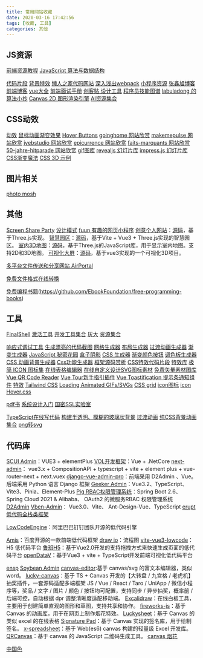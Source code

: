 ```yaml
---
title: 常用网站收藏
date: 2020-03-16 17:42:56
tags: [收藏, 工具]
categories: 其他
---
```


## JS资源
[前端资源教程](https://github.com/nicejade/Front-end-tutorial)
[JavaScript 算法与数据结构](https://github.com/trekhleb/javascript-algorithms/blob/master/README.zh-CN.md)

[代码片段](http://www.phpxs.com/code/1009945/)
[背景特效](https://www.vantajs.com/)
[懒人之家代码网站](https://www.lanrenzhijia.com/)
[深入浅出webpack](http://webpack.wuhaolin.cn/)
[小程序资源](https://www.cnblogs.com/icyhoo/p/6282574.html)
[张鑫旭博客](https://www.zhangxinxu.com/)
[前端博客](https://github.com/ljianshu/Blog)
[vue大全](https://github.com/vuejs/awesome-vue#components--libraries)
[前端面试手册](https://github.com/yangshun/front-end-interview-handbook/blob/master/contents/zh/README.md)
[创客贴 设计工具](https://www.chuangkit.com/?dontjump=1)
[程序员技能图谱](https://github.com/TeamStuQ/skill-map)
[labuladong 的算法小抄](https://labuladong.gitbook.io/)
[Canvas 2D 图形渲染引擎](https://www.leaferjs.com/)
[AI资源集合](https://www.toolai.io/zh/)
## CSS动效
[动效](https://mp.weixin.qq.com/s/eVlGKn7CxXgAeEc6lFnkKw)
[鼠标动画渐变效果](https://github.com/electerious/basicScroll)
[Hover Buttons](https://varin6.github.io/Hover-Buttons/)
[goinghome 网站欣赏](http://goinghome.302chanwoo.com/)
[makemepulse 网站欣赏](http://2018.makemepulse.com/)
[jvebstudio 网站欣赏](https://www.jvebstudio.com/)
[epicurrence 网站欣赏](https://www.epicurrence.com/)
[faits-marquants 网站欣赏](https://faits-marquants.inra.fr/)
[50-jahre-hitparade 网站欣赏](https://50-jahre-hitparade.ch/)
[gif图库](http://soogif.com/)
[revealjs 幻灯片库](https://revealjs.com/)
[impress.js 幻灯片库](https://static.runoob.com/assets/impress-demo/index.html)
[CSS渐变魔法](https://www.gradientmagic.com/)
[CSS 3D 示例](https://polypane.app/css-3d-transform-examples/)


## 图片相关
[photo mosh](https://photomosh.com/)

## 其他
[Screen Share Party](https://ba.net/screen-share-party)
[设计模式](https://refactoringguru.cn/design-patterns)
[fuun,有趣的网页小程序](https://fuun.fun/)
[创意个人网站](https://bruno-simon.com/)：[源码](https://github.com/brunosimon/folio-2019)，基于Three.js实现。
[智慧园区](http://fastadmin.thecook.com.cn/dist/index.html)：[源码](https://gitee.com/303711888/threejs-park)，基于Vite + Vue3 + Three.js实现的智慧园区。
[室内3D地图](http://wolfwind521.github.io/)：[源码](https://github.com/wolfwind521/indoor3D)，基于Three.js的JavaScript库，用于显示室内地图。支持2D和3D地图。
[可视化大屏](https://stevenfeng.cn/threejs-demo/)：[源码](https://github.com/fh332393900/threejs-demo)，基于vue3实现的一个可视化3D项目。


[多平台文件传送和分享网站 AirPortal](https://airportal.cn/)

[免费文件格式在线转换](https://www.onlinedo.cn/)

[免费编程书籍](https://ebookfoundation.github.io/free-programming-books/)(https://github.com/EbookFoundation/free-programming-books)

## 工具
[FinalShell](http://www.hostbuf.com/t/988.html)
[激活工具](http://blog.idejihuo.com/topics/ssh)
[开发工具集合](http://www.toolfk.com/)
[灰大](https://www.pslkzs.com/nav.php)
[资源集合](http://www.cxy521.com/)

[响应式调试工具](https://responsively.app/)
[生成漂亮的代码截图](https://ray.so/)
[网格生成器](https://cssgrid-generator.netlify.app)
[布局生成器](https://layout.bradwoods.io)
[过渡动画生成器](https://www.transition.style)
[渐变生成器](https://cssgradient.io)
[JavaScript 秘密花园](https://bonsaiden.github.io/JavaScript-Garden/zh/)
[盒子阴影](https://getcssscan.com/css-box-shadow-examples)
[CSS 生成器](http://cssbud.com/css-generator/css-underline-generator/)
[渐变颜色按钮](https://gradientbuttons.colorion.co/)
[调色板生成器](https://mycolor.space)
[CSS 动画背景生成器](https://wweb.dev/resources/animated-css-background-generator)
[Css功能生成器](https://www.cssportal.com/css-ribbon-generator/)
[框架源码赏析](https://github.com/doocs/source-code-hunter)
[CSS特效代码片段](https://front.codes/)
[特效库](http://www.htmleaf.com/)
[极简 ICON 图标集](https://feathericons.com/)
[在线表格编辑器](https://tableconvert.com)
[在线自定义设计SVG图标素材](https://iconsvg.xyz)
[免费矢量素材图库](https://www.shareicon.net)
[Vue QR Code Reader](https://gruhn.github.io/vue-qrcode-reader/demos/CustomTracking.html)
[Vue Tour新手指引插件](https://github.com/pulsardev/vue-tour)
[Vue Toastification 提示条通知组件](https://vue-toastification.maronato.dev/)
[特效](http://www.100sucai.com/)
[Tailwind CSS](https://tailwindcss.com/)
[Loading Animated GIFs/SVGs](https://loading.io/)
[CSS grid](https://cssgrid-generator.netlify.app/)
[icon图标](https://igoutu.cn/)
[icon](https://yesicon.app/)
[Hover.css](https://github.com/IanLunn/Hover)

[pdf书](https://github.com/EbookFoundation/free-programming-books/blob/main/books/free-programming-books-zh.md)
[系统设计入门](https://github.com/donnemartin/system-design-primer/blob/master/README-zh-Hans.md)
[国密SSL实验室](https://gmssl.cn/gmssl/index.jsp)

[TypeScript在线写代码](https://typescript-play.js.org/)
[构建半透明、模糊的玻璃状背景](https://hype4.academy/tools/glassmorphism-generator)
[过渡动画](https://www.transition.style/)
[纯CSS背景动画集合](https://animatedbackgrounds.me/)
[png转svg](https://convertio.co/zh/)

## 代码库
[SCUI Admin](https://gitee.com/lolicode/scui)：VUE3 + elementPlus
[VOL开发框架](https://gitee.com/x_discoverer/Vue.NetCore)：Vue + .NetCore
[next-admin](https://gitee.com/lyt-top/vue-next-admin)： vue3.x + CompositionAPI + typescript + vite + element plus + vue-router-next + next.vuex
[django-vue-admin-pro](https://gitee.com/dvadmin/django-vue-admin-pro)：前端采用 D2Admin 、Vue。后端采用 Python 语言 Django 框架
[Geeker Admin](https://github.com/HalseySpicy/Geeker-Admin)：Vue3.2、TypeScript、Vite3、Pinia、Element-Plus
[Pig RBAC权限管理系统](https://gitee.com/log4j/pig)：Spring Boot 2.6、 Spring Cloud 2021 & Alibaba、 OAuth2 的微服务RBAC 权限管理系统
[D2Admin](https://github.com/d2-projects/d2-admin)
[Vben-Admin](https://github.com/vbenjs/vue-vben-admin)： Vue3.0、Vite、 Ant-Design-Vue、TypeScript
[erupt 低代码全栈类框架](https://gitee.com/erupt/erupt)

[LowCodeEngine](https://github.com/alibaba/lowcode-engine)：阿里巴巴钉钉团队开源的低代码引擎

[Amis](https://github.com/baidu/amis)：百度开源的一款前端低代码框架
[draw io](https://app.diagrams.net/)：流程图
[vite-vue3-lowcode](https://github.com/buqiyuan/vite-vue3-lowcode)：H5 低代码平台
[鲁班H5](https://github.com/ly525/luban-h5)：基于Vue2.0开发的支持拖拽方式来快速生成页面的低代码平台
[openDataV](https://github.com/AnsGoo/openDataV)：基于Vue3 + vite + TypeScript开发前端可视化低代码平台

[ensp](https://forum.huawei.com/enterprise/zh/thread/580934378039689216)
[Soybean Admin](https://docs.soybean.pro/)
[canvas-editor](https://github.com/Hufe921/canvas-editor):基于 canvas/svg 的富文本编辑器，类似 word。
[lucky-canvas](https://github.com/buuing/lucky-canvas)：基于 TS + Canvas 开发的【大转盘 / 九宫格 / 老虎机】抽奖插件，一套源码适配多端框架 JS / Vue / React / Taro / UniApp / 微信小程序等，奖品 / 文字 / 图片 / 颜色 / 按钮均可配置，支持同步 / 异步抽奖，概率前 / 后端可控，自动根据 dpr 调整清晰度适配移动端。
[Excalidraw](https://github.com/excalidraw/excalidraw)：在线白板工具，主要用于创建简单直观的图形和草图，支持共享和协作。
[fireworks-js](https://github.com/crashmax-dev/fireworks-js)：基于 Canvas 的动画库，用于在网页上制作烟花特效。
[Luckysheet](https://github.com/dream-num/Luckysheet)：基于 Canvas 的类似 excel 的在线表格
[Signature Pad](https://github.com/szimek/signature_pad)：基于 Canvas 实现的签名库，用于绘制签名。
[x-spreadsheet](https://github.com/myliang/x-spreadsheet)：基于 Web(es6) canvas 构建的轻量级 Excel 开发库。
[QRCanvas](https://github.com/gera2ld/qrcanvas)：基于 canvas 的 JavaScript 二维码生成工具。
[canvas 烟花](https://www.kirilv.com/canvas-confetti/)

[中国色](http://zhongguose.com/)